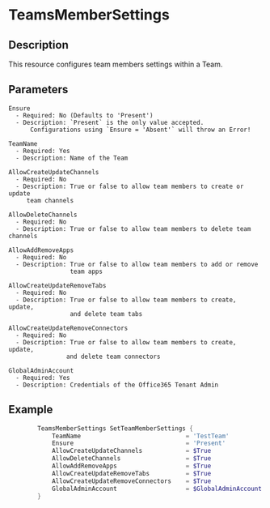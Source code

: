 # TeamsMemberSettings

## Description

This resource configures team members settings within a Team.

## Parameters

    Ensure
      - Required: No (Defaults to 'Present')
      - Description: `Present` is the only value accepted.
          Configurations using `Ensure = 'Absent'` will throw an Error!

    TeamName
      - Required: Yes
      - Description: Name of the Team

    AllowCreateUpdateChannels
      - Required: No
      - Description: True or false to allow team members to create or update
         team channels

    AllowDeleteChannels
      - Required: No
      - Description: True or false to allow team members to delete team channels

    AllowAddRemoveApps
      - Required: No
      - Description: True or false to allow team members to add or remove
                     team apps

    AllowCreateUpdateRemoveTabs
      - Required: No
      - Description: True or false to allow team members to create, update,
                     and delete team tabs

    AllowCreateUpdateRemoveConnectors
      - Required: No
      - Description: True or false to allow team members to create, update,
                    and delete team connectors

    GlobalAdminAccount
      - Required: Yes
      - Description: Credentials of the Office365 Tenant Admin

## Example

```PowerShell
        TeamsMemberSettings SetTeamMemberSettings {
            TeamName                             = 'TestTeam'
            Ensure                               = 'Present'
            AllowCreateUpdateChannels            = $True
            AllowDeleteChannels                  = $True
            AllowAddRemoveApps                   = $True
            AllowCreateUpdateRemoveTabs          = $True
            AllowCreateUpdateRemoveConnectors    = $True
            GlobalAdminAccount                   = $GlobalAdminAccount
        }
```
